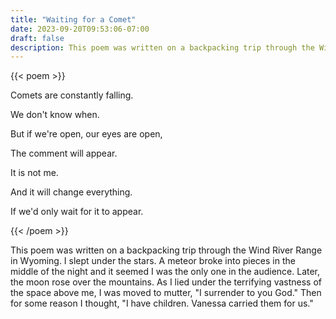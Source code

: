 ```yaml
---
title: "Waiting for a Comet"
date: 2023-09-20T09:53:06-07:00
draft: false
description: This poem was written on a backpacking trip through the Wind River Range in Wyoming.
---
```


{{< poem >}}

Comets are constantly falling.

We don't know when.

But if we're open, our eyes are open,

The comment will appear.

It is not me.

And it will change everything.

If we'd only wait for it to appear.

{{< /poem >}}

This poem was written on a backpacking trip through the Wind River Range in Wyoming. I slept under the stars. A meteor broke into pieces in the middle of the night and it seemed I was the only one in the audience. Later, the moon rose over the mountains. As I lied under the terrifying vastness of the space above me, I was moved to mutter, "I surrender to you God." Then for some reason I thought, "I have children. Vanessa carried them for us."
